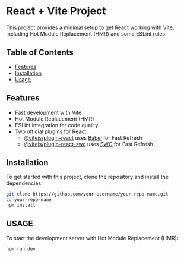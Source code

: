 # React + Vite Project

This project provides a minimal setup to get React working with Vite, including Hot Module Replacement (HMR) and some ESLint rules.

## Table of Contents

- [Features](#features)
- [Installation](#installation)
- [Usage](#usage)

## Features

- Fast development with Vite
- Hot Module Replacement (HMR)
- ESLint integration for code quality
- Two official plugins for React:
  - [@vitejs/plugin-react](https://github.com/vitejs/vite-plugin-react/blob/main/packages/plugin-react/README.md) uses [Babel](https://babeljs.io/) for Fast Refresh
  - [@vitejs/plugin-react-swc](https://github.com/vitejs/vite-plugin-react-swc) uses [SWC](https://swc.rs/) for Fast Refresh

## Installation

To get started with this project, clone the repository and install the dependencies:

```bash
git clone https://github.com/your-username/your-repo-name.git
cd your-repo-name
npm install
```

## USAGE

To start the development server with Hot Module Replacement (HMR):

```bash
npm run dev
```